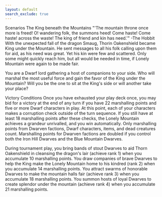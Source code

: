 ```yaml
---
layout: default
search_exclude: true
---
```


Scenarios
The King beneath the Mountains
"'The mountain throne once more is freed!
O! wandering folk, the summons heed!
Come haste! Come haste! across the waste!
The king of friend and kin has need.'"
-The Hobbit
With the unexpected fall of the dragon Smaug, Thorin Oakenshield became King under the Mountain. He sent messages to all his folk calling upon them for aid, as his need was great. Yet his kin were few and scattered. Only some might quickly reach him, but all would be needed in time, if Lonely Mountain were again to be made fair.

You are a Dwarf lord gathering a host of companions to your side. Who will marshal the most useful force and gain the favor of the King under the Mountain? Will you be the one to sit at the King's side or will another take your place?

Victory Conditions
Once you have exhausted your play deck once, you may bid for a victory at the end of any turn if you have 22 marshalling points and five or more Dwarf characters in play. At this point, each of your characters makes a corruption check outside of the turn sequence. If you still have at least 18 marshalling points after these checks, the Lonely Mountain achieves a grandeur unrivalled, and you win automatically. Only marshalling points from Dwarven factions, Dwarf characters, items, and dead creatures count. Marshalling points for Dwarven factions are doubled if you control both the Iron Hill Dwarves and the Blue Mountain Dwarves.

During tournament play, you bring bands of stout Dwarves to aid Thorn Oakenshield in cleansing the dragon's lair (achieve rank 1) when you accumulate 10 marshalling points. You draw companies of brave Dwarves to help the King make the Lonely Mountain home to his kindred (rank 2) when you accumulate 14 marshalling points. You attract swarms of honorable Dwarves to make the mountain halls fair (achieve rank 3) when you accumulate 18 marshalling points. You summon hosts of loyal Dwarves to create splendor under the mountain (achieve rank 4) when you accumulate 21 marshalling points.
